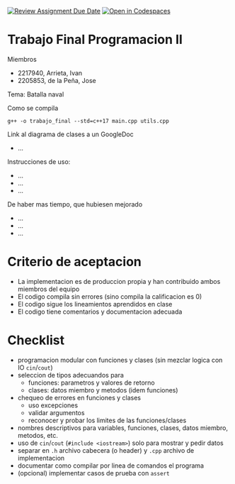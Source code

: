 [![Review Assignment Due Date](https://classroom.github.com/assets/deadline-readme-button-24ddc0f5d75046c5622901739e7c5dd533143b0c8e959d652212380cedb1ea36.svg)](https://classroom.github.com/a/8RqzjboL)
[![Open in Codespaces](https://classroom.github.com/assets/launch-codespace-7f7980b617ed060a017424585567c406b6ee15c891e84e1186181d67ecf80aa0.svg)](https://classroom.github.com/open-in-codespaces?assignment_repo_id=11203294)
# Trabajo Final Programacion II

Miembros

- 2217940, Arrieta, Ivan
- 2205853, de la Peña, Jose

Tema: Batalla naval

Como se compila

```
g++ -o trabajo_final --std=c++17 main.cpp utils.cpp
```

Link al diagrama de clases a un GoogleDoc

- ...

Instrucciones de uso:

- ...
- ...
- ...

De haber mas tiempo, que hubiesen mejorado

- ...
- ...
- ...

# Criterio de aceptacion

- La implementacion es de produccion propia y han contribuido ambos miembros del equipo
- El codigo compila sin errores (sino compila la calificacion es 0)
- El codigo sigue los lineamientos aprendidos en clase
- El codigo tiene comentarios y documentacion adecuada

# Checklist

- programacion modular con funciones y clases (sin mezclar logica con IO `cin`/`cout`)
- seleccion de tipos adecuandos para
    - funciones: parametros y valores de retorno
    - clases: datos miembro y metodos (idem funciones)
- chequeo de errores en funciones y clases
    - uso excepciones
    - validar argumentos
    - reconocer y probar los limites de las funciones/clases
- nombres descriptivos para variables, funciones, clases, datos miembro, metodos, etc.
- uso de `cin`/`cout` (`#include <iostream>`) solo para mostrar y pedir datos
- separar en `.h` archivo cabecera (o header) y `.cpp` archivo de implementacion
- documentar como compilar por linea de comandos el programa
- (opcional) implementar casos de prueba con `assert`

